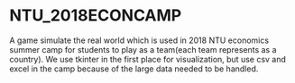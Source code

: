 # NTU_2018ECONCAMP

A game simulate the real world which is used in 2018 NTU economics summer camp for students to play as a team(each team represents as a country). We use tkinter in the first place for visualization, but use csv and excel in the camp because of the large data needed to be handled.
